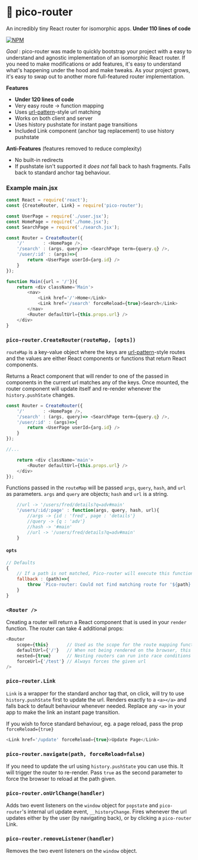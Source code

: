 # 🔀 pico-router
An incredibly tiny React router for isomorphic apps. **Under 110 lines of code**

[![NPM](https://nodei.co/npm/pico-router.png)](https://nodei.co/npm/pico-router/)

*Goal* : pico-router was made to quickly bootstrap your project with a easy to understand and agnostic implementation of an isomorphic React router.
If you need to make modifications or add features, it's easy to understand what's happening under the hood and make tweaks.
As your project grows, it's easy to swap out to another more full-featured router implementation.

**Features**

* **Under 120 lines of code**
* Very easy route -> function mapping
* Uses [url-pattern](https://www.npmjs.com/package/url-pattern)-style url matching
* Works on both client and server
* Uses history pushstate for instant page transitions
* Included Link component (anchor tag replacement) to use history pushstate

**Anti-Features** (features removed to reduce complexity)
* No built-in redirects
* If pushstate isn't supported it *does not* fall back to hash fragments. Falls back to standard anchor tag behaviour.



### Example main.jsx
```js
const React = require('react');
const {CreateRouter, Link} = require('pico-router');

const UserPage = require('./user.jsx');
const HomePage = require('./home.jsx');
const SearchPage = require('./search.jsx');

const Router = CreateRouter({
	'/'       : <HomePage />,
	'/search' : (args, query)=> <SearchPage term={query.q} />,
	'/user/:id' : (args)=>{
		return <UserPage userId={arg.id} />
	}
});

function Main({url = '/'}){
	return <div className='Main'>
		<nav>
			<Link href='/'>Home</Link>
			<Link href='/search' forceReload={true}>Search</Link>
		</nav>
		<Router defaultUrl={this.props.url} />
	</div>
}
```

### `pico-router.CreateRouter(routeMap, [opts])`

`routeMap` is a key-value object where the keys are [url-pattern](https://www.npmjs.com/package/url-pattern)-style
routes and the values are either React components or functions that return React components.

Returns a React component that will render to one of the passed in components in the current url matches any of the keys. Once mounted, the router component will update itself and re-render whenever the `history.pushState` changes.

```js
const Router = CreateRouter({
	'/'       : <HomePage />,
	'/search' : (args, query)=> <SearchPage term={query.q} />,
	'/user/:id' : (args)=>{
		return <UserPage userId={arg.id} />
	}
});

//...

	return <div className='main'>
		<Router defaultUrl={this.props.url} />
	</div>
});

```

Functions passed in the `routeMap` will be passed `args`, `query`, `hash`, and `url` as parameters. `args` and `query` are objects; `hash` and `url` is a string.

```js
	//url -> '/users/fred/details?q=adv#main'
	'/users/:id/:page' : function(args, query, hash, url){
		//args -> {id : 'fred', page : 'details'}
		//query -> {q : 'adv'}
		//hash -> '#main'
		//url -> '/users/fred/details?q=adv#main'
	}
```

#### `opts`
```js
// Defaults
{
	// If a path is not matched, Pico-router will execute this function.
	fallback : (path)=>{
		throw `Pico-router: Could not find matching route for '${path}'`;
	}
}
```



### `<Router />`
Creating a router will return a React component that is used in your `render` function. The router can take 4 additional props:

```js
<Router
	scope={this}       // Used as the scope for the route mapping functions. Useful if your route mapping needs props or state
	defaultUrl={'/'}   // When not being rendered on the browser, this defines what url it should use.
	nested={true}      // Nesting routers can run into race conditions with events firing. If you have a router rendering another router, the child router should have the nested prop set as true
	forceUrl={'/test'} // Always forces the given url
/>

```


### `pico-router.Link`

`Link` is a wrapper for the standard anchor tag that, on click, will try to use `history.pushState` first to update the url. Renders exactly to a `<a></a>` and falls back to default behaviour whenever needed. Replace any `<a>` in your app to make the link an instant page transition.

If you wish to force standard behaviour, eg. a page reload, pass the prop `forceReload={true}`

```js
<Link href='/update' forceReload={true}>Update Page</Link>
```

### `pico-router.navigate(path, forceReload=false)`

If you need to update the url using `history.pushState` you can use this. It will trigger the router to re-render. Pass `true` as the second parameter to force the browser to reload at the path given.

### `pico-router.onUrlChange(handler)`
Adds two event listeners on the `window` object for `popstate` and `pico-router`'s internal url update event, `__historyChange`. Fires whenever the url updates either by the user (by navigating back), or by clicking a `pico-router` Link.

### `pico-router.removeListener(handler)`
Removes the two event listeners on the `window` object.

